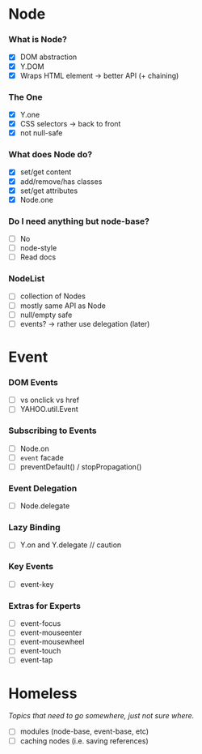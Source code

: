 Node
====

### What is Node?

- [x] DOM abstraction
- [x] Y.DOM
- [x] Wraps HTML element -> better API (+ chaining)

### The One

- [x] Y.one
- [x] CSS selectors -> back to front
- [x] not null-safe

### What does Node do?

- [x] set/get content
- [x] add/remove/has classes
- [x] set/get attributes
- [x] Node.one

### Do I need anything but node-base?

- [ ] No
- [ ] node-style
- [ ] Read docs

### NodeList

- [ ] collection of Nodes
- [ ] mostly same API as Node
- [ ] null/empty safe
- [ ] events? -> rather use delegation (later)

Event
=====

### DOM Events

- [ ] vs onclick vs href
- [ ] YAHOO.util.Event

### Subscribing to Events

- [ ] Node.on
- [ ] `event` facade
- [ ] preventDefault() / stopPropagation()

### Event Delegation

- [ ] Node.delegate

### Lazy Binding

- [ ] Y.on and Y.delegate // caution

### Key Events

- [ ] event-key

### Extras for Experts

- [ ] event-focus
- [ ] event-mouseenter
- [ ] event-mousewheel
- [ ] event-touch
- [ ] event-tap

Homeless
========
_Topics that need to go somewhere, just not sure where._

- [ ] modules (node-base, event-base, etc)
- [ ] caching nodes (i.e. saving references)
